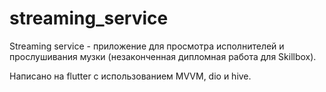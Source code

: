 # streaming_service

Streaming service - приложение для просмотра исполнителей и прослушивания музки (незаконченная дипломная работа для Skillbox).

Написано на flutter с использованием MVVM, dio и hive.